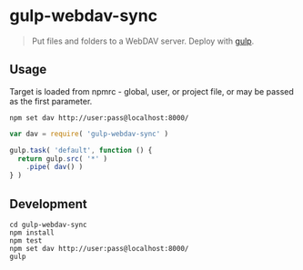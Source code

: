 # gulp-webdav-sync
> Put files and folders to a WebDAV server. Deploy with [gulp](http://gulpjs.com/).

## Usage
Target is loaded from npmrc - global, user, or project file, or may be passed as the first parameter.
```shell
npm set dav http://user:pass@localhost:8000/
```

```js
var dav = require( 'gulp-webdav-sync' )

gulp.task( 'default', function () {
  return gulp.src( '*' )
    .pipe( dav() )
} )
```

## Development
```shell
cd gulp-webdav-sync
npm install
npm test
npm set dav http://user:pass@localhost:8000/
gulp
```

